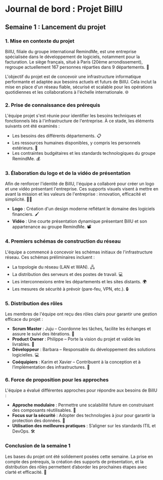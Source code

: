 
# Journal de bord : Projet BillU

## **Semaine 1 : Lancement du projet**

### **1. Mise en contexte du projet**
BillU, filiale du groupe international RemindMe, est une entreprise spécialisée dans le développement de logiciels, notamment pour la facturation. Le siège français, situé à Paris (20ème arrondissement), regroupe actuellement 167 personnes réparties dans 9 départements. 🏢

L'objectif du projet est de concevoir une infrastructure informatique performante et adaptée aux besoins actuels et futurs de BillU. Cela inclut la mise en place d'un réseau fiable, sécurisé et scalable pour les opérations quotidiennes et les collaborations à l'échelle internationale. 🌐

### **2. Prise de connaissance des prérequis**
L'équipe projet s'est réunie pour identifier les besoins techniques et fonctionnels liés à l'infrastructure de l'entreprise. À ce stade, les éléments suivants ont été examinés :

- Les besoins des différents départements. 📋
- Les ressources humaines disponibles, y compris les personnels extérieurs. 👥
- Les contraintes budgétaires et les standards technologiques du groupe RemindMe. 💰

### **3. Élaboration du logo et de la vidéo de présentation**
Afin de renforcer l'identité de BillU, l'équipe a collaboré pour créer un logo et une vidéo présentant l'entreprise. Ces supports visuels visent à mettre en avant la mission et les valeurs de l'entreprise : innovation, efficacité et simplicité. 🎨🎥

- **Logo** : Création d'un design moderne reflétant le domaine des logiciels financiers. 🖌️
- **Vidéo** : Une courte présentation dynamique présentant BillU et son appartenance au groupe RemindMe. 📽️

### **4. Premiers schémas de construction du réseau**
L'équipe a commencé à concevoir les schémas initiaux de l'infrastructure réseau. Ces schémas préliminaires incluent :

- La topologie du réseau (LAN et WAN). 🖧
- La distribution des serveurs et des postes de travail. 💻
- Les interconnexions entre les départements et les sites distants. 🌍
- Les mesures de sécurité à prévoir (pare-feu, VPN, etc.). 🔒

### **5. Distribution des rôles**
Les membres de l'équipe ont reçu des rôles clairs pour garantir une gestion efficace du projet :

- **Scrum Master** : Juju – Coordonne les tâches, facilite les échanges et assure le suivi des itérations. 📅
- **Product Owner** : Philippe – Porte la vision du projet et valide les livrables. 🧭
- **Développeur** : Barbara – Responsable du développement des solutions logicielles. 💻
- **Coéquipiers** : Karim et Xavier – Contribuent à la conception et à l’implémentation des infrastructures. 🤝

### **6. Force de proposition pour les approches**
L'équipe a évalué différentes approches pour répondre aux besoins de BillU :

- **Approche modulaire** : Permettre une scalabilité future en construisant des composants réutilisables. 🧩
- **Focus sur la sécurité** : Adopter des technologies à jour pour garantir la protection des données. 🔐
- **Utilisation des meilleures pratiques** : S’aligner sur les standards ITIL et DevOps. 🛠️

### **Conclusion de la semaine 1**
Les bases du projet ont été solidement posées cette semaine. La prise en compte des prérequis, la création des supports de présentation, et la distribution des rôles permettent d’aborder les prochaines étapes avec clarté et efficacité. 🚀
